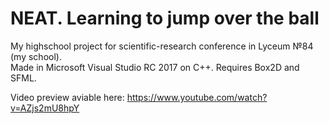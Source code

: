 # NEAT. Learning to jump over the ball
My highschool project for scientific-research conference in Lyceum №84 (my school).    
Made in Microsoft Visual Studio RC 2017 on C++. Requires Box2D and SFML.

Video preview aviable here: https://www.youtube.com/watch?v=AZjs2mU8hpY

